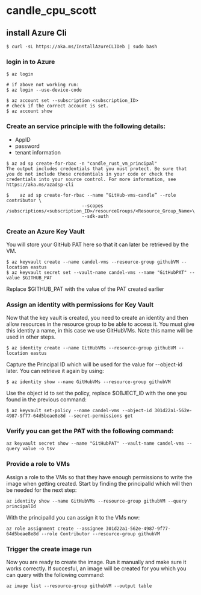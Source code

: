 # candle_cpu_scott

## install Azure Cli 
```
$ curl -sL https://aka.ms/InstallAzureCLIDeb | sudo bash
```

### login in to Azure 
```
$ az login 

# if above not working run:  
$ az login --use-device-code
```
```
$ az account set --subscription <subscription_ID>
# check if the correct account is set.
$ az account show 
```

### Create an service principle with the following details:
* AppID 
* password 
* tenant information 

```
$ az ad sp create-for-rbac -n "candle_rust_vm_principal"
The output includes credentials that you must protect. Be sure that you do not include these credentials in your code or check the credentials into your source control. For more information, see https://aka.ms/azadsp-cli

$    az ad sp create-for-rbac --name “GitHub-vms-candle” --role contributor \
                            --scopes /subscriptions/<subscription_ID>/resourceGroups/<Resource_Group_Name>\
                            --sdk-auth
```

### Create an Azure Key Vault
You will store your GitHub PAT here so that it can later be retrieved by the VM.
```
$ az keyvault create --name candel-vms --resource-group githubVM --location eastus
$ az keyvault secret set --vault-name candel-vms --name "GitHubPAT" --value $GITHUB_PAT
```
Replace $GITHUB_PAT with the value of the PAT created earlier

### Assign an identity with permissions for Key Vault
Now that the key vault is created, you need to create an identity and then allow resources in the resource group to be able to access it. You must give this identity a name, in this case we use GitHubVMs. Note this name will be used in other steps.

```
$ az identity create --name GitHubVMs --resource-group githubVM --location eastus

```
Capture the Principal ID which will be used for the value for --object-id later. You can retrieve it again by using:

```
$ az identity show --name GitHubVMs --resource-group githubVM
```

Use the object id to set the policy, replace $OBJECT_ID with the one you found in the previous command:
```
$ az keyvault set-policy --name candel-vms --object-id 301d22a1-562e-4987-9f77-64d5beae8e8d --secret-permissions get
```

### Verify you can get the PAT with the following command:
```
az keyvault secret show --name "GitHubPAT" --vault-name candel-vms --query value -o tsv
```


### Provide a role to VMs
Assign a role to the VMs so that they have enough permissions to write the image when getting created. Start by finding the principalId which will then be needed for the next step:

```
az identity show --name GitHubVMs --resource-group githubVM --query principalId
```

With the principalId you can assign it to the VMs now:

```
az role assignment create --assignee 301d22a1-562e-4987-9f77-64d5beae8e8d --role Contributor --resource-group githubVM
```

### Trigger the create image run
Now you are ready to create the image. Run it manually and make sure it works correctly. If succesful, an image will be created for you which you can query with the following command:
```
az image list --resource-group githubVM --output table
```

